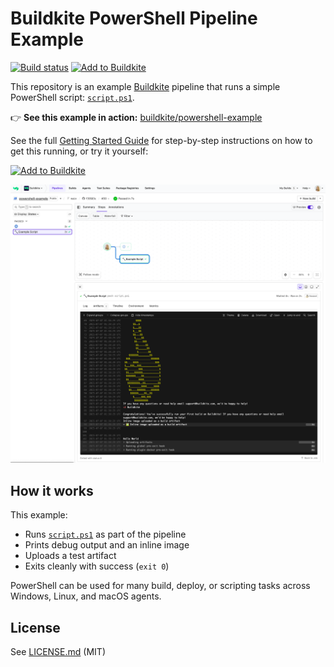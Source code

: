 # Buildkite PowerShell Pipeline Example

[![Build status](https://badge.buildkite.com/a947f64837044296a1ea4394819872e0544a4647a3400e6634.svg?branch=main)](https://buildkite.com/buildkite/powershell-example/builds/latest?branch=main)
[![Add to Buildkite](https://img.shields.io/badge/Add%20to%20Buildkite-14CC80)](https://buildkite.com/new)

This repository is an example [Buildkite](https://buildkite.com/) pipeline that runs a simple PowerShell script: [`script.ps1`](script.ps1).

👉 **See this example in action:** [buildkite/powershell-example](https://buildkite.com/buildkite/powershell-example/builds/latest?branch=main)

See the full [Getting Started Guide](https://buildkite.com/docs/guides/getting-started) for step-by-step instructions on how to get this running, or try it yourself:

[![Add to Buildkite](https://buildkite.com/button.svg)](https://buildkite.com/new)

<a href="https://buildkite.com/buildkite/powershell-example/builds/latest?branch=main">
  <img width="2400" alt="Screenshot of PowerShell example pipeline build page" src=".buildkite/screenshot.png" />
</a>

<!-- docs:start -->

## How it works

This example:
- Runs [`script.ps1`](script.ps1) as part of the pipeline
- Prints debug output and an inline image
- Uploads a test artifact
- Exits cleanly with success (`exit 0`)

PowerShell can be used for many build, deploy, or scripting tasks across Windows, Linux, and macOS agents.

<!-- docs:end -->

## License

See [LICENSE.md](LICENSE.md) (MIT)
